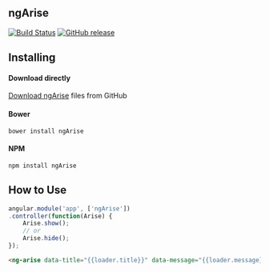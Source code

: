 ## ngArise
[![Build Status](https://travis-ci.org/rickerd/ngArise.svg?branch=master)](https://travis-ci.org/rickerd/ngArise)
[![GitHub release](https://img.shields.io/github/release/rickerd/ngarise.svg)](https://github.com/rickerd/ngarise)


## Installing

#### Download directly
[Download ngArise](https://github.com/rickerd/ngarise/archive/master.zip) files from GitHub

#### Bower
	bower install ngArise

#### NPM
	npm install ngArise

## How to Use

``` javascript
angular.module('app', ['ngArise'])
.controller(function(Arise) {
    Arise.show();
    // or
    Arise.hide();
});
```
``` html
<ng-arise data-title="{{loader.title}}" data-message="{{loader.message}}"></ng-arise>
```